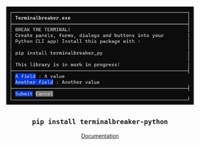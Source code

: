 <div align="center">
  
![image](screenshot.png)

## `pip install terminalbreaker-python`

[Documentation](https://github.com/Ellicode/terminalbreaker/wiki)

</div>
